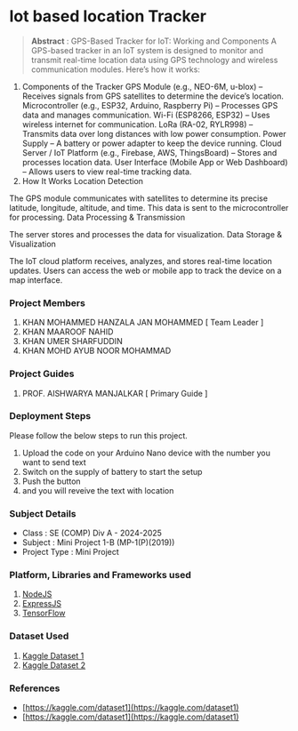  # Iot based location Tracker

> **Abstract** : GPS-Based Tracker for IoT: Working and Components
A GPS-based tracker in an IoT system is designed to monitor and transmit real-time location data using GPS technology and wireless communication modules. Here’s how it works:

1. Components of the Tracker
GPS Module (e.g., NEO-6M, u-blox) – Receives signals from GPS satellites to determine the device’s location.
Microcontroller (e.g., ESP32, Arduino, Raspberry Pi) – Processes GPS data and manages communication.
Wi-Fi (ESP8266, ESP32) – Uses wireless internet for communication.
LoRa (RA-02, RYLR998) – Transmits data over long distances with low power consumption.
Power Supply – A battery or power adapter to keep the device running.
Cloud Server / IoT Platform (e.g., Firebase, AWS, ThingsBoard) – Stores and processes location data.
User Interface (Mobile App or Web Dashboard) – Allows users to view real-time tracking data.
2. How It Works
Location Detection

The GPS module communicates with satellites to determine its precise latitude, longitude, altitude, and time.
This data is sent to the microcontroller for processing.
Data Processing & Transmission

The server stores and processes the data for visualization.
Data Storage & Visualization

The IoT cloud platform receives, analyzes, and stores real-time location updates.
Users can access the web or mobile app to track the device on a map interface.

### Project Members
1. KHAN MOHAMMED HANZALA JAN MOHAMMED  [ Team Leader ] 
2. KHAN MAAROOF NAHID 
3. KHAN UMER SHARFUDDIN 
4. KHAN MOHD AYUB NOOR MOHAMMAD 

### Project Guides
1. PROF. AISHWARYA MANJALKAR  [ Primary Guide ] 

### Deployment Steps
Please follow the below steps to run this project.
1. Upload the code on your Arduino Nano device with the number you want to send text
2. Switch on the supply of battery to start the setup
3. Push the button 
3. and you will reveive the text with location

### Subject Details
- Class : SE (COMP) Div A - 2024-2025
- Subject : Mini Project 1-B (MP-1(P)(2019))
- Project Type : Mini Project

### Platform, Libraries and Frameworks used
1. [NodeJS](https://nodejs.org)
2. [ExpressJS](https://expressjs.org)
3. [TensorFlow](https://tensorflowjs.com)

### Dataset Used
1. [Kaggle Dataset 1](https://kaggle.com/dataset1)
2. [Kaggle Dataset 2](https://kaggle.com/dataset2)

### References
- [https://kaggle.com/dataset1](https://kaggle.com/dataset1)
- [https://kaggle.com/dataset1](https://kaggle.com/dataset1)
